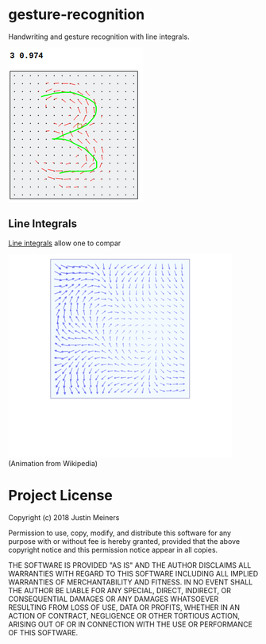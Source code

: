 # gesture-recognition


Handwriting and gesture recognition with line integrals. 

![3 gesture recognition](screenshots/1.png)

## Line Integrals

[Line integrals][1] allow one to compar



![line integral gif](screenshots/line_integral_anim.gif)
(Animation from Wikipedia)

[1]: https://en.wikipedia.org/wiki/Line_integral


# Project License

Copyright (c) 2018 Justin Meiners

Permission to use, copy, modify, and distribute this software for any purpose with or without fee is hereby granted, provided that the above copyright notice and this permission notice appear in all copies.

THE SOFTWARE IS PROVIDED "AS IS" AND THE AUTHOR DISCLAIMS ALL WARRANTIES WITH REGARD TO THIS SOFTWARE INCLUDING ALL IMPLIED WARRANTIES OF MERCHANTABILITY AND FITNESS. IN NO EVENT SHALL THE AUTHOR BE LIABLE FOR ANY SPECIAL, DIRECT, INDIRECT, OR CONSEQUENTIAL DAMAGES OR ANY DAMAGES WHATSOEVER RESULTING FROM LOSS OF USE, DATA OR PROFITS, WHETHER IN AN ACTION OF CONTRACT, NEGLIGENCE OR OTHER TORTIOUS ACTION, ARISING OUT OF OR IN CONNECTION WITH THE USE OR PERFORMANCE OF THIS SOFTWARE.

